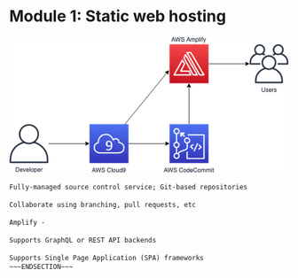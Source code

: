 <!SLIDE >
# Module 1: Static web hosting

![Amplify](web_application_1.png)

~~~SECTION:notes~~~
Fully-managed source control service; Git-based repositories

Collaborate using branching, pull requests, etc

Amplify -

Supports GraphQL or REST API backends

Supports Single Page Application (SPA) frameworks
~~~ENDSECTION~~~
